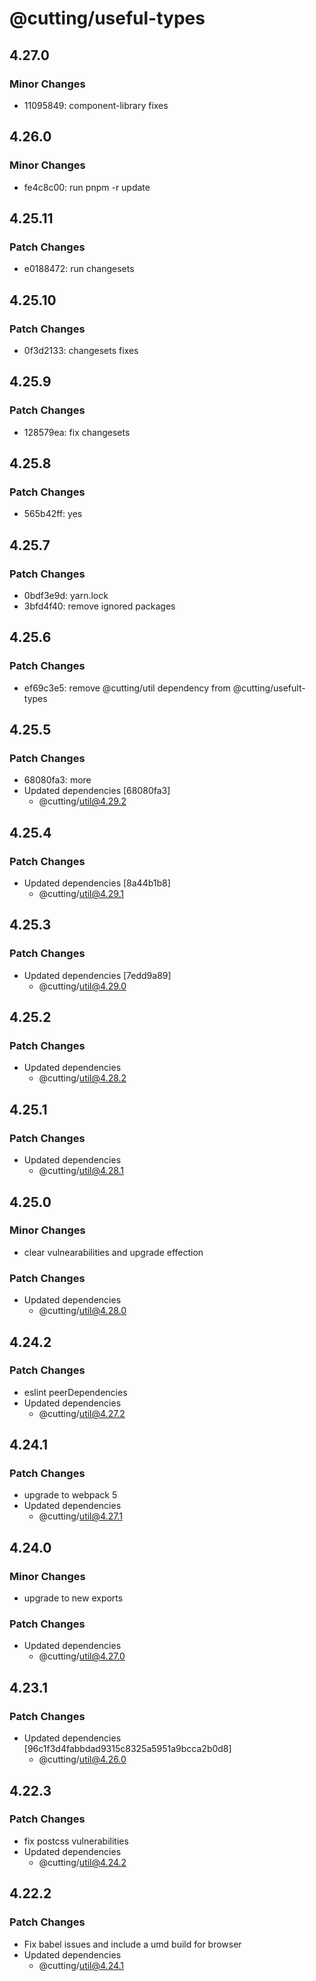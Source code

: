 # @cutting/useful-types

## 4.27.0

### Minor Changes

- 11095849: component-library fixes

## 4.26.0

### Minor Changes

- fe4c8c00: run pnpm -r update

## 4.25.11

### Patch Changes

- e0188472: run changesets

## 4.25.10

### Patch Changes

- 0f3d2133: changesets fixes

## 4.25.9

### Patch Changes

- 128579ea: fix changesets

## 4.25.8

### Patch Changes

- 565b42ff: yes

## 4.25.7

### Patch Changes

- 0bdf3e9d: yarn.lock
- 3bfd4f40: remove ignored packages

## 4.25.6

### Patch Changes

- ef69c3e5: remove @cutting/util dependency from @cutting/usefult-types

## 4.25.5

### Patch Changes

- 68080fa3: more
- Updated dependencies [68080fa3]
  - @cutting/util@4.29.2

## 4.25.4

### Patch Changes

- Updated dependencies [8a44b1b8]
  - @cutting/util@4.29.1

## 4.25.3

### Patch Changes

- Updated dependencies [7edd9a89]
  - @cutting/util@4.29.0

## 4.25.2

### Patch Changes

- Updated dependencies
  - @cutting/util@4.28.2

## 4.25.1

### Patch Changes

- Updated dependencies
  - @cutting/util@4.28.1

## 4.25.0

### Minor Changes

- clear vulnearabilities and upgrade effection

### Patch Changes

- Updated dependencies
  - @cutting/util@4.28.0

## 4.24.2

### Patch Changes

- eslint peerDependencies
- Updated dependencies
  - @cutting/util@4.27.2

## 4.24.1

### Patch Changes

- upgrade to webpack 5
- Updated dependencies
  - @cutting/util@4.27.1

## 4.24.0

### Minor Changes

- upgrade to new exports

### Patch Changes

- Updated dependencies
  - @cutting/util@4.27.0

## 4.23.1

### Patch Changes

- Updated dependencies [96c1f3d4fabbdad9315c8325a5951a9bcca2b0d8]
  - @cutting/util@4.26.0

## 4.22.3

### Patch Changes

- fix postcss vulnerabilities
- Updated dependencies
  - @cutting/util@4.24.2

## 4.22.2

### Patch Changes

- Fix babel issues and include a umd build for browser
- Updated dependencies
  - @cutting/util@4.24.1
